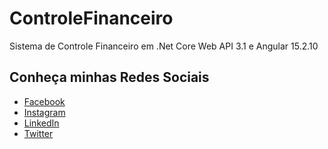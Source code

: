 # ControleFinanceiro
Sistema de Controle Financeiro em .Net Core Web API 3.1 e Angular 15.2.10

## Conheça minhas Redes Sociais
- [Facebook](https://www.facebook.com/antoniofranciscosilva.sp/)
- [Instagram](https://www.instagram.com/antoniofs68/)
- [LinkedIn](https://www.linkedin.com/in/antoniosilva-dev-net/)
- [Twitter](https://twitter.com/antoniofs68)

